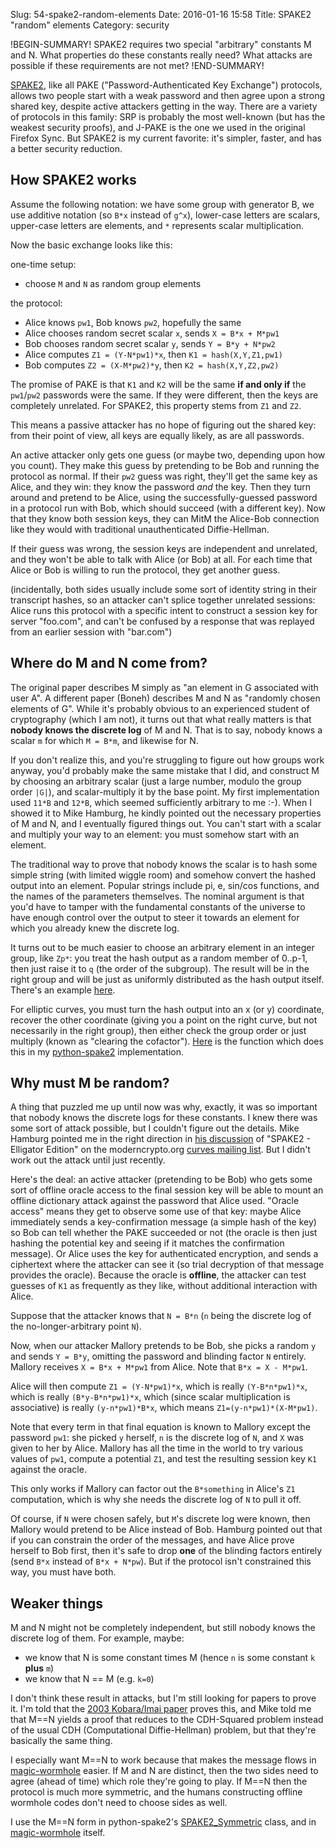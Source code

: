 Slug: 54-spake2-random-elements
Date: 2016-01-16 15:58
Title: SPAKE2 "random" elements
Category: security

!BEGIN-SUMMARY!
SPAKE2 requires two special "arbitrary" constants M and N. What properties do these constants really need? What attacks are possible if these requirements are not met?
!END-SUMMARY!

[SPAKE2](http://www.di.ens.fr/~pointche/Documents/Papers/2005_rsa.pdf), like all PAKE ("Password-Authenticated Key Exchange") protocols, allows two people start with a weak password and then agree upon a strong shared key, despite active attackers getting in the way. There are a variety of protocols in this family: SRP is probably the most well-known (but has the weakest security proofs), and J-PAKE is the one we used in the original Firefox Sync. But SPAKE2 is my current favorite: it's simpler, faster, and has a better security reduction.

## How SPAKE2 works

Assume the following notation: we have some group with generator B, we use additive notation (so `B*x` instead of `g^x`), lower-case letters are scalars, upper-case letters are elements, and `*` represents scalar multiplication.

Now the basic exchange looks like this:

one-time setup:

* choose `M` and `N` as random group elements

the protocol:

* Alice knows `pw1`, Bob knows `pw2`, hopefully the same
* Alice chooses random secret scalar `x`, sends `X = B*x + M*pw1`
* Bob chooses random secret scalar `y`, sends `Y = B*y + N*pw2`
* Alice computes `Z1 = (Y-N*pw1)*x`, then `K1 = hash(X,Y,Z1,pw1)`
* Bob computes `Z2 = (X-M*pw2)*y`, then `K2 = hash(X,Y,Z2,pw2)`

The promise of PAKE is that `K1` and `K2` will be the same **if and only if** the `pw1`/`pw2` passwords were the same. If they were different, then the keys are completely unrelated. For SPAKE2, this property stems from `Z1` and `Z2`.

This means a passive attacker has no hope of figuring out the shared key: from their point of view, all keys are equally likely, as are all passwords.

An active attacker only gets one guess (or maybe two, depending upon how you count). They make this guess by pretending to be Bob and running the protocol as normal. If their `pw2` guess was right, they'll get the same key as Alice, and they win: they know the password *and* the key. Then they turn around and pretend to be Alice, using the successfully-guessed password in a protocol run with Bob, which should succeed (with a different key). Now that they know both session keys, they can MitM the Alice-Bob connection like they would with traditional unauthenticated Diffie-Hellman.

If their guess was wrong, the session keys are independent and unrelated, and they won't be able to talk with Alice (or Bob) at all. For each time that Alice or Bob is willing to run the protocol, they get another guess.

(incidentally, both sides usually include some sort of identity string in their transcript hashes, so an attacker can't splice together unrelated sessions: Alice runs this protocol with a specific intent to construct a session key for server "foo.com", and can't be confused by a response that was replayed from an earlier session with "bar.com")

## Where do M and N come from?

The original paper describes M simply as "an element in G associated with user A". A different paper (Boneh) describes M and N as "randomly chosen elements of G". While it's probably obvious to an experienced student of cryptography (which I am not), it turns out that what really matters is that **nobody knows the discrete log** of M and N. That is to say, nobody knows a scalar `m` for which `M = B*m`, and likewise for N.

If you don't realize this, and you're struggling to figure out how groups work anyway, you'd probably make the same mistake that I did, and construct M by choosing an arbitrary scalar (just a large number, modulo the group order `|G|`), and scalar-multiply it by the base point. My first implementation used `11*B` and `12*B`, which seemed sufficiently arbitrary to me :-). When I showed it to Mike Hamburg, he kindly pointed out the necessary properties of M and N, and I eventually figured things out. You can't start with a scalar and multiply your way to an element: you must somehow start with an element.

The traditional way to prove that nobody knows the scalar is to hash some simple string (with limited wiggle room) and somehow convert the hashed output into an element. Popular strings include pi, e, sin/cos functions, and the names of the parameters themselves. The nominal argument is that you'd have to tamper with the fundamental constants of the universe to have enough control over the output to steer it towards an element for which you already knew the discrete log.

It turns out to be much easier to choose an arbitrary element in an integer group, like `Zp*`: you treat the hash output as a random member of 0..p-1, then just raise it to `q` (the order of the subgroup). The result will be in the right group and will be just as uniformly distributed as the hash output itself. There's an example [here](https://github.com/warner/python-spake2/blob/v0.3/spake2/groups.py#L132).

For elliptic curves, you must turn the hash output into an x (or y) coordinate, recover the other coordinate (giving you a point on the right curve, but not necessarily in the right group), then either check the group order or just multiply (known as "clearing the cofactor"). [Here](https://github.com/warner/python-spake2/blob/v0.3/spake2/ed25519_basic.py#L269) is the function which does this in my [python-spake2](https://github.com/warner/python-spake2) implementation.

## Why must M be random?

A thing that puzzled me up until now was why, exactly, it was so important that nobody knows the discrete logs for these constants. I knew there was some sort of attack possible, but I couldn't figure out the details. Mike Hamburg pointed me in the right direction in [his discussion](https://moderncrypto.org/mail-archive/curves/2015/000424.html) of "SPAKE2 - Elligator Edition" on the moderncrypto.org [curves mailing list](https://moderncrypto.org/mailman/listinfo/curves). But I didn't work out the attack until just recently.

Here's the deal: an active attacker (pretending to be Bob) who gets some sort of offline oracle access to the final session key will be able to mount an offline dictionary attack against the password that Alice used. "Oracle access" means they get to observe some use of that key: maybe Alice immediately sends a key-confirmation message (a simple hash of the key) so Bob can tell whether the PAKE succeeded or not (the oracle is then just hashing the potential key and seeing if it matches the confirmation message). Or Alice uses the key for authenticated encryption, and sends a ciphertext where the attacker can see it (so trial decryption of that message provides the oracle). Because the oracle is **offline**, the attacker can test guesses of `K1` as frequently as they like, without additional interaction with Alice.

Suppose that the attacker knows that `N = B*n` (`n` being the discrete log of the no-longer-arbitrary point `N`).

Now, when our attacker Mallory pretends to be Bob, she picks a random `y` and sends `Y = B*y`, omitting the password and blinding factor `N` entirely. Mallory receives `X = B*x + M*pw1` from Alice. Note that `B*x = X - M*pw1`.

Alice will then compute `Z1 = (Y-N*pw1)*x`, which is really `(Y-B*n*pw1)*x`, which is really `(B*y-B*n*pw1)*x`, which (since scalar multiplication is associative) is really `(y-n*pw1)*B*x`, which means `Z1=(y-n*pw1)*(X-M*pw1)`.

Note that every term in that final equation is known to Mallory except the password `pw1`: she picked `y` herself, `n` is the discrete log of `N`, and `X` was given to her by Alice. Mallory has all the time in the world to try various values of `pw1`, compute a potential `Z1`, and test the resulting session key `K1` against the oracle.

This only works if Mallory can factor out the `B*something` in Alice's `Z1` computation, which is why she needs the discrete log of `N` to pull it off.

Of course, if `N` were chosen safely, but `M`'s discrete log were known, then Mallory would pretend to be Alice instead of Bob. Hamburg pointed out that if you can constrain the order of the messages, and have Alice prove herself to Bob first, then it's safe to drop **one** of the blinding factors entirely (send `B*x` instead of `B*x + N*pw`). But if the protocol isn't constrained this way, you must have both.

## Weaker things

M and N might not be completely independent, but still nobody knows the discrete log of them. For example, maybe:

* we know that N is some constant times M (hence `n` is some constant `k` **plus** `m`)
* we know that N == M (e.g. `k=0`)

I don't think these result in attacks, but I'm still looking for papers to prove it. I'm told that the [2003 Kobara/Imai paper](http://eprint.iacr.org/2003/038.pdf) proves this, and Mike told me that M==N yields a proof that reduces to the CDH-Squared problem instead of the usual CDH (Computational Diffie-Hellman) problem, but that they're basically the same thing.

I especially want M==N to work because that makes the message flows in [magic-wormhole](https://github.com/warner/magic-wormhole) easier. If M and N are distinct, then the two sides need to agree (ahead of time) which role they're going to play. If M==N then the protocol is much more symmetric, and the humans constructing offline wormhole codes don't need to choose sides as well.

I use the M==N form in python-spake2's [SPAKE2_Symmetric](https://github.com/warner/python-spake2/blob/v0.3/spake2/spake2.py#L209) class, and in [magic-wormhole](https://github.com/warner/magic-wormhole/blob/0.6.2/src/wormhole/blocking/transcribe.py#L284) itself.
